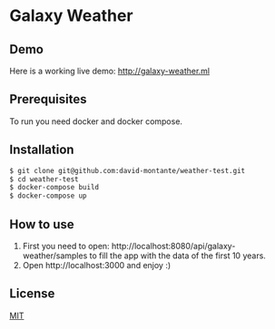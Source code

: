 # Galaxy Weather

## Demo

Here is a working live demo: http://galaxy-weather.ml

## Prerequisites

To run you need docker and docker compose.

## Installation

```bash
$ git clone git@github.com:david-montante/weather-test.git
$ cd weather-test
$ docker-compose build
$ docker-compose up
```

## How to use

1. First you need to open: http://localhost:8080/api/galaxy-weather/samples to fill the app with the data of the first 10 years. 
2. Open http://localhost:3000 and enjoy :)


## License

[MIT](https://choosealicense.com/licenses/mit/)
